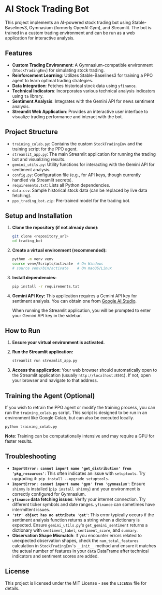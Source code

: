 # AI Stock Trading Bot

This project implements an AI-powered stock trading bot using Stable-Baselines3, Gymnasium (formerly OpenAI Gym), and Streamlit. The bot is trained in a custom trading environment and can be run as a web application for interactive analysis.

## Features

- **Custom Trading Environment**: A Gymnasium-compatible environment (`StockTradingEnv`) for simulating stock trading.
- **Reinforcement Learning**: Utilizes Stable-Baselines3 for training a PPO agent to learn optimal trading strategies.
- **Data Integration**: Fetches historical stock data using `yfinance`.
- **Technical Indicators**: Incorporates various technical analysis indicators using `ta` library.
- **Sentiment Analysis**: Integrates with the Gemini API for news sentiment analysis.
- **Streamlit Web Application**: Provides an interactive user interface to visualize trading performance and interact with the bot.

## Project Structure

- `training_colab.py`: Contains the custom `StockTradingEnv` and the training script for the PPO agent.
- `streamlit_app.py`: The main Streamlit application for running the trading bot and visualizing results.
- `gemini_utils.py`: Utility functions for interacting with the Gemini API for sentiment analysis.
- `config.py`: Configuration file (e.g., for API keys, though currently handled via Streamlit secrets).
- `requirements.txt`: Lists all Python dependencies.
- `data.csv`: Sample historical stock data (can be replaced by live data fetching).
- `ppo_trading_bot.zip`: Pre-trained model for the trading bot.

## Setup and Installation

1.  **Clone the repository (if not already done):**
    ```bash
    git clone <repository_url>
    cd trading_bot
    ```

2.  **Create a virtual environment (recommended):**
    ```bash
    python -m venv venv
    source venv/Scripts/activate  # On Windows
    # source venv/bin/activate    # On macOS/Linux
    ```

3.  **Install dependencies:**
    ```bash
    pip install -r requirements.txt
    ```

4.  **Gemini API Key:**
    This application requires a Gemini API key for sentiment analysis. You can obtain one from [Google AI Studio](https://aistudio.google.com/app/apikey).
    
    When running the Streamlit application, you will be prompted to enter your Gemini API key in the sidebar.

## How to Run

1.  **Ensure your virtual environment is activated.**

2.  **Run the Streamlit application:**
    ```bash
    streamlit run streamlit_app.py
    ```

3.  **Access the application:**
    Your web browser should automatically open to the Streamlit application (usually `http://localhost:8501`). If not, open your browser and navigate to that address.

## Training the Agent (Optional)

If you wish to retrain the PPO agent or modify the training process, you can run the `training_colab.py` script. This script is designed to be run in an environment like Google Colab, but can also be executed locally.

```bash
python training_colab.py
```

**Note**: Training can be computationally intensive and may require a GPU for faster results.

## Troubleshooting

-   **`ImportError: cannot import name 'get_distribution' from 'pkg_resources'`**: This often indicates an issue with `setuptools`. Try upgrading it: `pip install --upgrade setuptools`.
-   **`ImportError: cannot import name 'gym' from 'gymnasium'`**: Ensure `shimmy` is installed (`pip install shimmy`) and your environment is correctly configured for Gymnasium.
-   **`yfinance` data fetching issues**: Verify your internet connection. Try different ticker symbols and date ranges. `yfinance` can sometimes have intermittent issues.
-   **`'str' object has no attribute 'get'`**: This error typically occurs if the sentiment analysis function returns a string when a dictionary is expected. Ensure `gemini_utils.py`'s `get_gemini_sentiment` returns a dictionary with `sentiment_label`, `sentiment_score`, and `summary`.
-   **Observation Shape Mismatch**: If you encounter errors related to unexpected observation shapes, check the `num_total_features` calculation in `StockTradingEnv`'s `__init__` method and ensure it matches the actual number of features in your `data` DataFrame after technical indicators and sentiment scores are added.

## License

This project is licensed under the MIT License - see the `LICENSE` file for details.